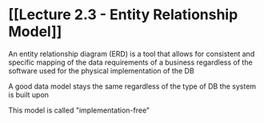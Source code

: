 # [[Lecture 2.3 - Entity Relationship Model]]

An entity relationship diagram (ERD) is a tool that allows for consistent and specific mapping of the data requirements of a business regardless of the software used for the physical implementation of the DB

A good data model stays the same regardless of the type of DB the system is built upon

This model is called "implementation-free"

